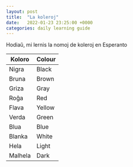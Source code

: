 ```yaml
---
layout: post
title:  "La koleroj"
date:   2022-01-23 23:25:00 +0000
categories: daily learning guide
---
```


Hodiaŭ, mi lernis la nomoj de koleroj en Esperanto

|  Koloro | Colour |
|---------|--------|
|  Nigra  | Black  |
|  Bruna  | Brown  |
|  Griza  |  Gray  |
|  Roĝa   |   Red  |
|  Flava  | Yellow |
|  Verda  | Green  |
|  Blua   |  Blue  |
|  Blanka | White  |
|  Hela   | Light  |
| Malhela |  Dark  |